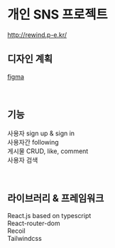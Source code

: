 # 개인 SNS 프로젝트
http://rewind.p-e.kr/
<br>

## 디자인 계획

[figma](https://www.figma.com/file/Tu8TDuYjfWv0Hdq5t8uPAD/Untitled?node-id=0%3A1)

<br>

## 기능

사용자 sign up & sign in <br>
사용자간 following <br>
게시물 CRUD, like, comment <br>
사용자 검색

<br>

## 라이브러리 & 프레임워크

React.js based on typescript <br>
React-router-dom <br>
Recoil <br>
Tailwindcss <br>

